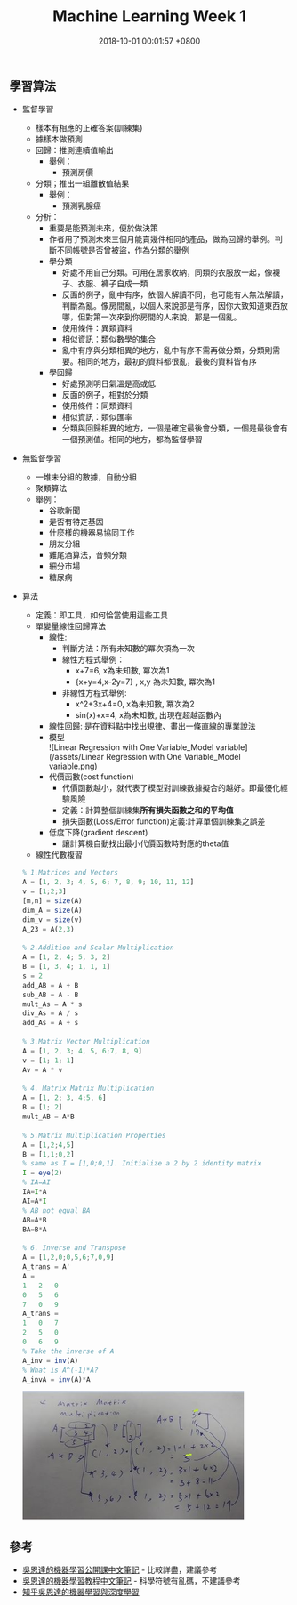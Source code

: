 ﻿---
layout: post
title:  "Machine Learning Week 1"
date:   2018-10-01 00:01:57 +0800
categories: machine-learning
---
## 學習算法
* 監督學習
	* 樣本有相應的正確答案(訓練集)
	* 據樣本做預測
	* 回歸：推測連續值輸出
		* 舉例：
			* 預測房價
	* 分類；推出一組離散值結果
		* 舉例：
			* 預測乳腺癌
	* 分析：
		* 重要是能預測未來，便於做決策
		* 作者用了預測未來三個月能賣幾件相同的產品，做為回歸的舉例。判斷不同帳號是否曾被盜，作為分類的舉例
		* 學分類
			* 好處不用自己分類。可用在居家收納，同類的衣服放一起，像襪子、衣服、褲子自成一類
			* 反面的例子，亂中有序，依個人解讀不同，也可能有人無法解讀，判斷為亂。像房間亂，以個人來說那是有序，因你大致知道東西放哪，但對第一次來到你房間的人來說，那是一個亂。
			* 使用條件：異類資料
			* 相似資訊：類似數學的集合
			* 亂中有序與分類相異的地方，亂中有序不需再做分類，分類則需要。相同的地方，最初的資料都很亂，最後的資料皆有序
		* 學回歸
			* 好處預測明日氣溫是高或低
			* 反面的例子，相對於分類
			* 使用條件：同類資料
			* 相似資訊：類似匯率
			* 分類與回歸相異的地方，一個是確定最後會分類，一個是最後會有一個預測值。相同的地方，都為監督學習
* 無監督學習
	* 一堆未分組的數據，自動分組
	* 聚類算法
	* 舉例：
		* 谷歌新聞
		* 是否有特定基因
		* 什麼樣的機器易協同工作
		* 朋友分組
		* 雞尾酒算法，音頻分類
		* 細分市場
		* 糖尿病
* 算法
	* 定義：即工具，如何恰當使用這些工具
	* 單變量線性回歸算法
		* 線性:
			* 判斷方法：所有未知數的冪次項為一次
			* 線性方程式舉例：
				* x+7=6, x為未知數, 冪次為1
				* {x+y=4,x-2y=7} , x,y 為未知數, 冪次為1
			* 非線性方程式舉例:
				* x^2+3x+4=0, x為未知數, 冪次為2
				* sin(x)+x=4, x為未知數, 出現在超越函數內
		* 線性回歸: 是在資料點中找出規律、畫出一條直線的專業說法
		* 模型  
		![Linear Regression with One Variable_Model variable](/assets/Linear Regression with One Variable_Model variable.png)
		* 代價函數(cost function)
			* 代價函數越小，就代表了模型對訓練數據擬合的越好。即最優化經驗風險
			* 定義：計算整個訓練集**所有損失函數之和的平均值**
			* 損失函數(Loss/Error function)定義:計算單個訓練集之誤差
		* 低度下降(gradient descent)
			* 讓計算機自動找出最小代價函數時對應的theta值
	* 線性代數複習
	
	```octave
	% 1.Matrices and Vectors
	A = [1, 2, 3; 4, 5, 6; 7, 8, 9; 10, 11, 12]
	v = [1;2;3] 
	[m,n] = size(A)
	dim_A = size(A)
	dim_v = size(v)
	A_23 = A(2,3)
	
	% 2.Addition and Scalar Multiplication
	A = [1, 2, 4; 5, 3, 2]
	B = [1, 3, 4; 1, 1, 1]
	s = 2
	add_AB = A + B 
	sub_AB = A - B
	mult_As = A * s
	div_As = A / s
	add_As = A + s
	
	% 3.Matrix Vector Multiplication
	A = [1, 2, 3; 4, 5, 6;7, 8, 9] 
	v = [1; 1; 1] 
	Av = A * v
	
	% 4. Matrix Matrix Multiplication
	A = [1, 2; 3, 4;5, 6]
	B = [1; 2] 
	mult_AB = A*B
	
	% 5.Matrix Multiplication Properties
	A = [1,2;4,5]
	B = [1,1;0,2]
	% same as I = [1,0;0,1]. Initialize a 2 by 2 identity matrix
	I = eye(2)
	% IA=AI
	IA=I*A
	AI=A*I
	% AB not equal BA 
	AB=A*B
	BA=B*A
	
	% 6. Inverse and Transpose
	A = [1,2,0;0,5,6;7,0,9]
	A_trans = A'
	A =
	1   2   0
	0   5   6
	7   0   9
	A_trans =
	1   0   7
	2   5   0
	0   6   9
	% Take the inverse of A 
	A_inv = inv(A)
	% What is A^(-1)*A? 
	A_invA = inv(A)*A
	```
	![matrix-matrix-multi](/assets/matrix-matrix-multi.JPG)
## 參考
* [吳恩達的機器學習公開課中文筆記](https://scruel.gitee.io/ml-andrewng-notes/) - 比較詳盡，建議參考
* [吳恩達的機器學習教程中文筆記](https://github.com/fengdu78/Coursera-ML-AndrewNg-Notes) - 科學符號有亂碼，不建議參考
* [知乎吳恩達的機器學習與深度學習](https://zhuanlan.zhihu.com/p/35940466)
